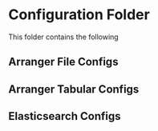 # Configuration Folder

This folder contains the following

## Arranger File Configs

## Arranger Tabular Configs

## Elasticsearch Configs
